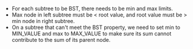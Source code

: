 * For each subtree to be BST, there needs to be min and max limits.
* Max node in left subtree must be < root value, and root value must be > min node in right subtree.
* On a subtree that can't meet the BST property, we need to set min to MIN_VALUE and max to MAX_VALUE to make sure its sum cannot contribute to the sum of its parent node.